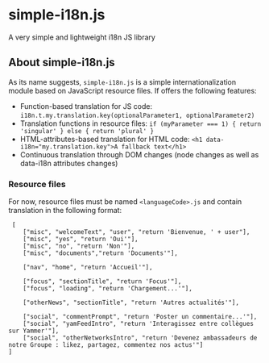 # simple-i18n.js
A very simple and lightweight i18n JS library

## About simple-i18n.js
As its name suggests, `simple-i18n.js` is a simple internationalization module based on JavaScript resource files. If offers the following features:
- Function-based translation for JS code: `i18n.t.my.translation.key(optionalParameter1, optionalParameter2)`
- Translation functions in resource files: `if (myParameter === 1) { return 'singular' } else { return 'plural' }`
- HTML-attributes-based translation for HTML code: `<h1 data-i18n="my.translation.key">A fallback text</h1>`
- Continuous translation through DOM changes (node changes as well as data-i18n attributes changes)

### Resource files
For now, resource files must be named `<languageCode>.js` and contain translation in the following format:

     [
        ["misc", "welcomeText", "user", "return 'Bienvenue, ' + user"],
        ["misc", "yes", "return 'Oui'"],
        ["misc", "no", "return 'Non'"],
        ["misc", "documents","return 'Documents'"],

        ["nav", "home", "return 'Accueil'"],

        ["focus", "sectionTitle", "return 'Focus'"],
        ["focus", "loading", "return 'Chargement...'"],

        ["otherNews", "sectionTitle", "return 'Autres actualités'"],

        ["social", "commentPrompt", "return 'Poster un commentaire...'"],
        ["social", "yamFeedIntro", "return 'Interagissez entre collègues sur Yammer'"],
        ["social", "otherNetworksIntro", "return 'Devenez ambassadeurs de notre Groupe : likez, partagez, commentez nos actus'"]
    ]
